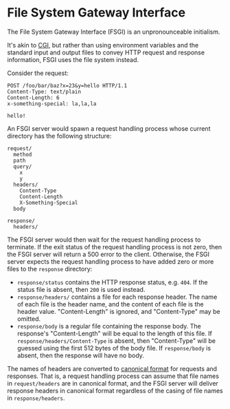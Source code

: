 File System Gateway Interface
=============================
The File System Gateway Interface (FSGI) is an unpronounceable initialism.

It's akin to [CGI][1], but rather than using environment variables and the
standard input and output files to convey HTTP request and response
information, FSGI uses the file system instead.

Consider the request:
```
POST /foo/bar/baz?x=23&y=hello HTTP/1.1
Content-Type: text/plain
Content-Length: 6
x-something-special: la,la,la

hello!

```

An FSGI server would spawn a request handling process whose current directory
has the following structure:
```
request/
  method
  path
  query/
    x
    y
  headers/
    Content-Type
    Content-Length
    X-Something-Special
  body

response/
  headers/    
```

The FSGI server would then wait for the request handling process to terminate.
If the exit status of the request handling process is not zero, then the FSGI
server will return a 500 error to the client.  Otherwise, the FSGI server
expects the request handling process to have added zero or more files to the
`response` directory:

- `response/status` contains the HTTP response status, e.g. `404`.  If the
  status file is absent, then `200` is used instead.
- `response/headers/` contains a file for each response header.  The name of
  each file is the header name, and the content of each file is the header
  value.  "Content-Length" is ignored, and "Content-Type" may be omitted.
- `response/body` is a regular file containing the response body.  The
  response's "Content-Length" will be equal to the length of this file.  If
  `response/headers/Content-Type` is absent, then "Content-Type" will be
  guessed using the first 512 bytes of the body file.  If `response/body` is
  absent, then the response will have no body.

The names of headers are converted to [canonical format][2] for requests and
responses.  That is, a request handling process can assume that file names in
`request/headers` are in canonical format, and the FSGI server will deliver
response headers in canonical format regardless of the casing of file names in
`response/headers`.

[1]: https://en.wikipedia.org/wiki/Common_Gateway_Interface
[2]: https://pkg.go.dev/net/http#CanonicalHeaderKey
